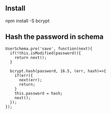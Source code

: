 ## Install
  npm install -S bcrypt

## Hash the password in schema
  ```
  UserSchema.pre('save', function(next){
    if(!this.isModified(password)){
      return next();
    }

    bcrypt.hash(password, 16.5, (err, hash)=>{
      if(err){
        next(err);
        return;
      }
      this.password = hash;
      next();
    });
  });

  ```


